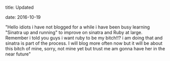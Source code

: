 title: Updated

date: 2016-10-19

"Hello idiots i have not blogged for a while i have been busy learning 
"Sinatra up and running" to improve on sinatra and Ruby at large. Remember
i told you guys i want ruby to be my bitch!!? i am doing that and sinatra
is part of the process.
I will blog more often now but it will be about this bitch of mine, sorry,
not mine yet but trust me am gonna have her in the near future"
